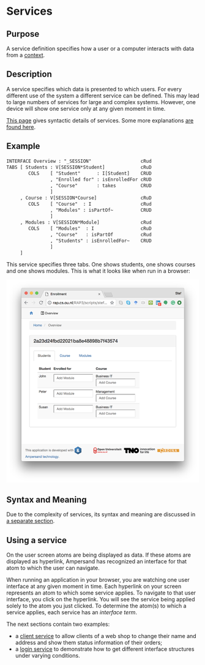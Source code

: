# Services

## Purpose

A service definition specifies how a user or a computer interacts with data from a [context](../context.md).

## Description

A service specifies which data is presented to which users. For every different use of the system a different service can be defined. This may lead to large numbers of services for large and complex systems. However, one device will show one service only at any given moment in time.

[This page](syntax-of-interface-statements.md) gives syntactic details of services. Some more explanations [are found here](explanations.md).

## Example

```text
INTERFACE Overview : "_SESSION"                  cRud
TABS [ Students : V[SESSION*Student]             cRuD
        COLS    [ "Student"      : I[Student]    CRUD
                , "Enrolled for" : isEnrolledFor cRUD
                , "Course"       : takes         CRUD
                ]
     , Course : V[SESSION*Course]                cRuD
        COLS    [ "Course"  : I                  cRud
                , "Modules" : isPartOf~          CRUD
                ]
     , Modules : V[SESSION*Module]               cRud
        COLS    [ "Modules"  : I                 cRuD
                , "Course"   : isPartOf          cRud
                , "Students" : isEnrolledFor~    CRUD
                ]
     ]

```

This service specifies three tabs. One shows students, one shows courses and one shows modules. This is what it looks like when run in a browser:

![Screenshot of the resulting user interface](../../.gitbook/assets/screenshot.png)

## Syntax and Meaning

Due to the complexity of services, its syntax and meaning are discussed in [a separate section](syntax-of-interface-statements.md).

## Using a service

On the user screen atoms are being displayed as data. If these atoms are displayed as hyperlink, Ampersand has recognized an interface for that atom to which the user can navigate.

When running an application in your browser, you are watching one user interface at any given moment in time. Each hyperlink on your screen represents an atom to which some service applies. To navigate to that user interface, you click on the hyperlink. You will see the service being applied solely to the atom you just clicked. To determine the atom\(s\) to which a service applies, each service has an _interface term_.

The next sections contain two examples: 

* a [client service](example-client.md) to allow clients of a web shop to change their name and address and show them status information of their orders;
* a [login service](example-login.md) to demonstrate how to get different interface structures under varying conditions.



